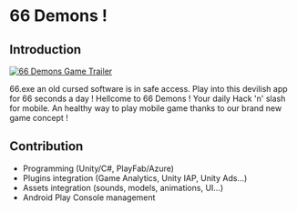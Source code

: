 # 66 Demons !

## Introduction

[![66 Demons Game Trailer](https://img.youtube.com/vi/jiytMSzdgyA/0.jpg)](https://www.youtube.com/watch?v=jiytMSzdgyA)

66.exe an old cursed software is in safe access. Play into this devilish app for 66 seconds a day !
Hellcome to 66 Demons ! Your daily Hack 'n' slash for mobile.
An healthy way to play mobile game thanks to our brand new game concept !

## Contribution

- Programming (Unity/C#, PlayFab/Azure)
- Plugins integration (Game Analytics, Unity IAP, Unity Ads...)
- Assets integration (sounds, models, animations, UI...)
- Android Play Console management